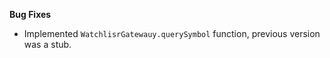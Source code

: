 **Bug Fixes**

* Implemented ```WatchlisrGatewauy.querySymbol``` function, previous version was a stub.